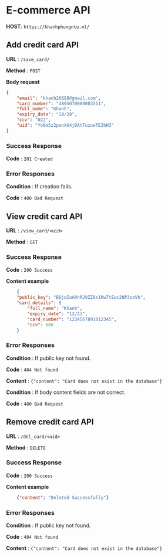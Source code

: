 # E-commerce API

**HOST**: `https://khanhphungntu.ml/`

## Add credit card API

**URL** : `/save_card/`

**Method** : `POST`

**Body request**

```json
{
    "email": "khanh26688@gmail.com",
    "card_number": "4895070000003551", 
    "full_name": "Khanh",
    "expiry_date": "10/20",
    "ccv": "022",
	"uid": "Yo6m5z2panXU4jDAtTuzoeTE3hH3"
}
```

### Success Response

**Code** : `201 Created`

### Error Responses

**Condition** : If creation fails.

**Code** : `400 Bad Request`

## View credit card API

**URL** : `/view_card/<uid>`

**Method** : `GET`

### Success Response

**Code** : `200 Success`

**Content example**

```json
	{
    "public_key": "BDjqIuAhhR29ZZ8s1RwTtEwc2NP3zeVh",
    "card_details": {
        "full_name": "Khanh",
        "expiry_date": "12/23",
        "card_number": "1234567891012345",
        "ccv": 686
    }
```

### Error Responses

**Condition** : If public key not found.

**Code** : `404 Not found`

**Content** : `{"content": "Card does not exist in the database"}`


**Condition** : If body content fields are not correct.

**Code** : `400 Bad Request`


## Remove credit card API

**URL** : `/del_card/<uid>`

**Method** : `DELETE`

### Success Response

**Code** : `200 Success`

**Content example**

```json
    {"content": "Deleted Successfully"}
```

### Error Responses

**Condition** : If public key not found.

**Code** : `404 Not found`

**Content** : `{"content": "Card does not exist in the database"}`